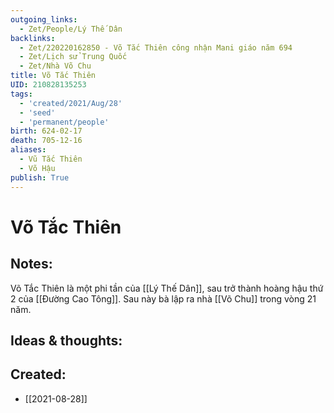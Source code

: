 ```yaml
---
outgoing_links:
  - Zet/People/Lý Thế Dân
backlinks:
  - Zet/220220162850 - Võ Tắc Thiên công nhận Mani giáo năm 694
  - Zet/Lịch sử Trung Quốc
  - Zet/Nhà Võ Chu
title: Võ Tắc Thiên
UID: 210828135253
tags:
  - 'created/2021/Aug/28'
  - 'seed'
  - 'permanent/people'
birth: 624-02-17
death: 705-12-16
aliases:
  - Vũ Tắc Thiên
  - Võ Hậu
publish: True
---
```

# Võ Tắc Thiên

## Notes:
Võ Tắc Thiên là một phi tần của [[Lý Thế Dân]], sau trở thành hoàng hậu thứ 2 của [[Đường Cao Tông]].
Sau này bà lập ra nhà [[Võ Chu]] trong vòng 21 năm.

## Ideas & thoughts:

## Created:
- [[2021-08-28]]
